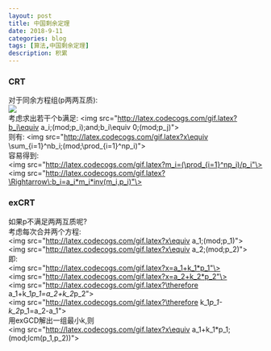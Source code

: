 ```yaml
---
layout: post
title: 中国剩余定理
date: 2018-9-11
categories: blog
tags: [算法,中国剩余定理]
description: 积累
---
```


### CRT
对于同余方程组(p两两互质):  
<img src="http://latex.codecogs.com/gif.latex?\left\{\begin{aligned}x\equiv a_1\;(mod\;p_1)\\x\equiv a_2\;(mod\;p_2)\\...\\x\equiv a_n\;(mod\;p_n)\end{aligned}\right"/>  
考虑求出若干个b满足:
<img src="http://latex.codecogs.com/gif.latex?b_i\equiv a_i\;(mod\;p_i)\;and\;b_i\equiv 0\;(mod\;p_j)"\>  
则有:
<img src="http://latex.codecogs.com/gif.latex?x\equiv \sum_{i=1}^nb_i\;(mod\;\prod_{i=1}^np_i)"\>  
容易得到:  
<img src="http://latex.codecogs.com/gif.latex?m_i=(\prod_{i=1}^np_i)/p_i"\>  
<img src="http://latex.codecogs.com/gif.latex?\Rightarrow\;b_i=a_i*m_i*inv(m_i,p_i)"\>  

### exCRT
如果p不满足两两互质呢?  
考虑每次合并两个方程:  
<img src="http://latex.codecogs.com/gif.latex?x\equiv a_1\;(mod\;p_1)"\>  
<img src="http://latex.codecogs.com/gif.latex?x\equiv a_2\;(mod\;p_2)"\>  
即:  
<img src="http://latex.codecogs.com/gif.latex?x=a_1+k_1*p_1"\>  
<img src="http://latex.codecogs.com/gif.latex?x=a_2+k_2*p_2"\>  
<img src="http://latex.codecogs.com/gif.latex?\therefore a_1+k_1*p_1=a_2+k_2*p_2"\>  
<img src="http://latex.codecogs.com/gif.latex?\therefore k_1*p_1-k_2*p_1=a_2-a_1"\>  
用exGCD解出一组最小k,则  
<img src="http://latex.codecogs.com/gif.latex?x\equiv a_1+k_1*p_1\;(mod\;lcm(p_1,p_2))"\>  
